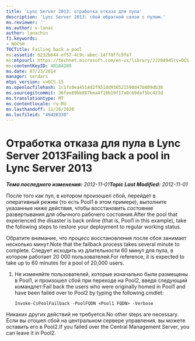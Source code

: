 ```yaml
---
title: 'Lync Server 2013: отработка отказа для пула'
description: 'Lync Server 2013: сбой обратной связи с пулом.'
ms.reviewer: ''
ms.author: v-lanac
author: lanachin
f1.keywords:
- NOCSH
TOCTitle: Failing back a pool
ms:assetid: 6232b644-ef57-4c9c-abec-14ff8ffc9fe7
ms:mtpsurl: https://technet.microsoft.com/en-us/library/JJ204945(v=OCS.15)
ms:contentKeyID: 48184289
ms.date: 07/23/2014
manager: serdars
mtps_version: v=OCS.15
ms.openlocfilehash: 1c1fc0ea4514d2f951dd936521590d47b809db38
ms.sourcegitcommit: 36fee89bb887bea4f18b19f17a8c69daf5bc423d
ms.translationtype: MT
ms.contentlocale: ru-RU
ms.lasthandoff: 11/26/2020
ms.locfileid: "49428330"
---
```

# <a name="failing-back-a-pool-in-lync-server-2013"></a><span data-ttu-id="1f44c-103">Отработка отказа для пула в Lync Server 2013</span><span class="sxs-lookup"><span data-stu-id="1f44c-103">Failing back a pool in Lync Server 2013</span></span>

<div data-xmlns="http://www.w3.org/1999/xhtml">

<div class="topic" data-xmlns="http://www.w3.org/1999/xhtml" data-msxsl="urn:schemas-microsoft-com:xslt" data-cs="https://msdn.microsoft.com/">

<div data-asp="https://msdn2.microsoft.com/asp">



</div>

<div id="mainSection">

<div id="mainBody"><span data-ttu-id="1f44c-104">

<span> </span></span><span class="sxs-lookup"><span data-stu-id="1f44c-104">

<span> </span></span></span>

<span data-ttu-id="1f44c-105">_**Тема последнего изменения:** 2012-11-01_</span><span class="sxs-lookup"><span data-stu-id="1f44c-105">_**Topic Last Modified:** 2012-11-01_</span></span>

<span data-ttu-id="1f44c-106">После того как пул, в котором произошел сбой, перейдет в оперативный режим (то есть Pool1 в этом примере), выполните указанные ниже действия, чтобы восстановить состояние развертывания для обычного рабочего состояния.</span><span class="sxs-lookup"><span data-stu-id="1f44c-106">After the pool that experienced the disaster is back online (that is, Pool1 in this example), take the following steps to restore your deployment to regular working status.</span></span>

<span data-ttu-id="1f44c-107">Обратите внимание, что процесс восстановления после сбоя занимает несколько минут.</span><span class="sxs-lookup"><span data-stu-id="1f44c-107">Note that the failback process takes several minute to complete.</span></span>  <span data-ttu-id="1f44c-108">Следует исходить из длительности 60 минут для пула, в котором работает 20 000 пользователей.</span><span class="sxs-lookup"><span data-stu-id="1f44c-108">For reference, it is expected to take up to 60 minutes for a pool of 20,000 users.</span></span>

1.  <span data-ttu-id="1f44c-109">Не изменяйте пользователей, которые изначально были размещены в Pool1, и произошел сбой при переходе на Pool2, введя следующий командлет:</span><span class="sxs-lookup"><span data-stu-id="1f44c-109">Fail back the users who were originally homed in Pool1 and have been failed over to Pool2 by typing the following cmdlet:</span></span>
    
        Invoke-CsPoolFailback -PoolFQDN <Pool1 FQDN> -Verbose

<span data-ttu-id="1f44c-110">Никаких других действий не требуется.</span><span class="sxs-lookup"><span data-stu-id="1f44c-110">No other steps are necessary.</span></span> <span data-ttu-id="1f44c-111">Если вы отошел сбой на центральном сервере управления, вы можете оставить его в Pool2.</span><span class="sxs-lookup"><span data-stu-id="1f44c-111">If you failed over the Central Management Server, you can leave it in Pool2.</span></span>

<span data-ttu-id="1f44c-112"></div>

<span> </span>

</div>

</div>

</span><span class="sxs-lookup"><span data-stu-id="1f44c-112"></div>

<span> </span>

</div>

</div>

</span></span></div>


